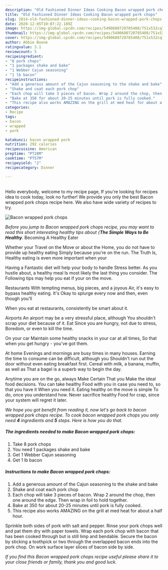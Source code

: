 ```yaml
---
description: "Old Fashioned Dinner Ideas Cooking Bacon wrapped pork chops"
title: "Old Fashioned Dinner Ideas Cooking Bacon wrapped pork chops"
slug: 2814-old-fashioned-dinner-ideas-cooking-bacon-wrapped-pork-chops
date: 2020-12-05T10:07:22.189Z
image: https://img-global.cpcdn.com/recipes/5490680720785408/751x532cq70/bacon-wrapped-pork-chops-recipe-main-photo.jpg
thumbnail: https://img-global.cpcdn.com/recipes/5490680720785408/751x532cq70/bacon-wrapped-pork-chops-recipe-main-photo.jpg
cover: https://img-global.cpcdn.com/recipes/5490680720785408/751x532cq70/bacon-wrapped-pork-chops-recipe-main-photo.jpg
author: Abbie Boone
ratingvalue: 3.1
reviewcount: 5
recipeingredient:
- "8 pork chops"
- "1 packages shake and bake"
- "1 Webber Cajun seasoning"
- "1 lb bacon"
recipeinstructions:
- "Add a generous amount of the Cajun seasoning to the shake and bake"
- "Shake and coat each pork chop"
- "Each chop will take 3 pieces of bacon. Wrap 2 around the chop, then one around the edge. Then wrap in foil to hold together."
- "Bake at 350 for about 20-25 minutes until pork is fully cooked."
- "This recipe also works AMAZING on the grill at med heat for about a half hour."
categories:
- Recipe
tags:
- bacon
- wrapped
- pork

katakunci: bacon wrapped pork 
nutrition: 292 calories
recipecuisine: American
preptime: "PT28M"
cooktime: "PT57M"
recipeyield: "2"
recipecategory: Dinner

---
```

<br>
Hello everybody, welcome to my recipe page, If you're looking for recipes idea to cook today, look no further! We provide you only the best Bacon wrapped pork chops recipe here. We also have wide variety of recipes to try.
<br>


![Bacon wrapped pork chops](https://img-global.cpcdn.com/recipes/5490680720785408/751x532cq70/bacon-wrapped-pork-chops-recipe-main-photo.jpg)

<i>Before you jump to Bacon wrapped pork chops recipe, you may want to read this short interesting healthy tips about {<strong>The Simple Ways to Be Healthy</strong>.</i>
Becoming A Healthy Eater

Whether your Travel on the Move or about the
Home, you do not have to provide up healthy eating
Simply because you're on the run. The Truth Is,
Healthy eating is even more important when your


Having a Fantastic diet will help your body to handle
Stress better. As you hustle about, a healthy meal
Is most likely the last thing you consider. The
Following tips may help you eat if your on the move.

Restaurants
With tempting menus, big pieces, and a joyous 
Air, it's easy to bypass healthy eating. It's
Okay to splurge every now and then, even though you'll

When you eat at restaurants, consistently be smart
about it.

Airports
An airport may be a very stressful place, although
You shouldn't scrap your diet because of it. Eat
Since you are hungry, not due to stress,
Boredom, or even to kill the time.

On your car
Maintain some healthy snacks in your car at all times,
So that when you get hungry - you've got them.

At home
Evenings and mornings are busy times in many houses.
Earning the time to consume can be difficult, although you
Shouldn't run out the door without even eating breakfast
first. Cereal with milk, a banana, muffin, as well as 
That a bagel is a superb way to begin the day.

Anytime you are on the go, always Make Certain That you
Make the ideal food decisions. You can take healthy
Food with you in case you need to, so that you have it
When you need it. Eating healthy on the move is simple 
To do, once you understand how. Never sacrifice healthy
Food for crap, since your system will regret it later.


<i>We hope you got benefit from reading it, now let's go back to bacon wrapped pork chops recipe. To cook bacon wrapped pork chops you only need <strong>4</strong> ingredients and <strong>5</strong> steps. Here is how you do that.
</i>

##### The ingredients needed to make Bacon wrapped pork chops:

1. Take 8 pork chops
1. You need 1 packages shake and bake
1. Get 1 Webber Cajun seasoning
1. Get 1 lb bacon


##### Instructions to make Bacon wrapped pork chops:

1. Add a generous amount of the Cajun seasoning to the shake and bake
1. Shake and coat each pork chop
1. Each chop will take 3 pieces of bacon. Wrap 2 around the chop, then one around the edge. Then wrap in foil to hold together.
1. Bake at 350 for about 20-25 minutes until pork is fully cooked.
1. This recipe also works AMAZING on the grill at med heat for about a half hour.


Sprinkle both sides of pork with salt and pepper. Rinse your pork chops well and pat them dry with paper towels. Wrap each pork chop with bacon that has been cooked through but is still limp and bendable. Secure the bacon by sticking a toothpick or two through the overlapped bacon ends into the pork chop. On work surface layer slices of bacon side by side. 

<i>If you find this Bacon wrapped pork chops recipe useful please share it to your close friends or family, thank you and good luck.</i>
